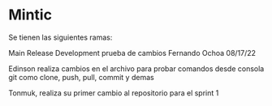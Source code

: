 # Mintic

Se tienen las siguientes ramas:

Main
Release
Development
prueba de cambios Fernando Ochoa 08/17/22

Edinson realiza cambios en el archivo para probar comandos desde consola git como clone, push, pull, commit y demas

Tonmuk, realiza su primer cambio al repositorio para el sprint 1